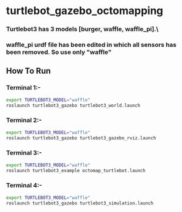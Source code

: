 # turtlebot_gazebo_octomapping

### Turtlebot3 has 3 models [burger, waffle, waffle_pi].\
### waffle_pi urdf file has been edited in which all sensors has been removed. So use only "waffle" 

## How To Run

### Terminal 1:-
```bash
export TURTLEBOT3_MODEL="waffle"
roslaunch turtlebot3_gazebo turtlebot3_world.launch
```


### Terminal 2:-
```bash
export TURTLEBOT3_MODEL="waffle"
roslaunch turtlebot3_gazebo turtlebot3_gazebo_rviz.launch
```


### Terminal 3:-
```bash
export TURTLEBOT3_MODEL="waffle"
roslaunch turtlebot3_example octomap_turtlebot.launch
```

### Terminal 4:-
```bash
export TURTLEBOT3_MODEL="waffle"
roslaunch turtlebot3_gazebo turtlebot3_simulation.launch
```
